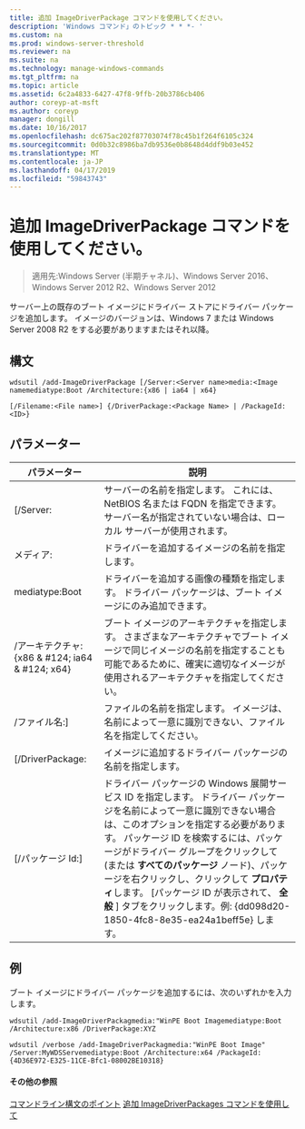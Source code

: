 ```yaml
---
title: 追加 ImageDriverPackage コマンドを使用してください。
description: 'Windows コマンド」のトピック * * *- '
ms.custom: na
ms.prod: windows-server-threshold
ms.reviewer: na
ms.suite: na
ms.technology: manage-windows-commands
ms.tgt_pltfrm: na
ms.topic: article
ms.assetid: 6c2a4833-6427-47f8-9ffb-20b3786cb406
author: coreyp-at-msft
ms.author: coreyp
manager: dongill
ms.date: 10/16/2017
ms.openlocfilehash: dc675ac202f87703074f78c45b1f264f6105c324
ms.sourcegitcommit: 0d0b32c8986ba7db9536e0b8648d4ddf9b03e452
ms.translationtype: MT
ms.contentlocale: ja-JP
ms.lasthandoff: 04/17/2019
ms.locfileid: "59843743"
---
```

# <a name="using-the-add-imagedriverpackage-command"></a>追加 ImageDriverPackage コマンドを使用してください。

>適用先:Windows Server (半期チャネル)、Windows Server 2016、Windows Server 2012 R2、Windows Server 2012

サーバー上の既存のブート イメージにドライバー ストアにドライバー パッケージを追加します。 イメージのバージョンは、Windows 7 または Windows Server 2008 R2 をする必要がありますまたはそれ以降。
## <a name="syntax"></a>構文
```
wdsutil /add-ImageDriverPackage [/Server:<Server name>media:<Image namemediatype:Boot /Architecture:{x86 | ia64 | x64} 
```
```
[/Filename:<File name>] {/DriverPackage:<Package Name> | /PackageId:<ID>}
```
## <a name="parameters"></a>パラメーター
|パラメーター|説明|
|-------|--------|
|[/Server:<Server name>|サーバーの名前を指定します。 これには、NetBIOS 名または FQDN を指定できます。 サーバー名が指定されていない場合は、ローカル サーバーが使用されます。|
メディア:<Image name>|ドライバーを追加するイメージの名前を指定します。|
mediatype:Boot|ドライバーを追加する画像の種類を指定します。 ドライバー パッケージは、ブート イメージにのみ追加できます。|
|/アーキテクチャ: {x86 & #124; ia64 & #124; x64}|ブート イメージのアーキテクチャを指定します。 さまざまなアーキテクチャでブート イメージで同じイメージの名前を指定することも可能であるために、確実に適切なイメージが使用されるアーキテクチャを指定してください。|
|/ファイル名:<File name>]|ファイルの名前を指定します。 イメージは、名前によって一意に識別できない、ファイル名を指定してください。|
|[/DriverPackage:<Name>|イメージに追加するドライバー パッケージの名前を指定します。|
|[/パッケージ Id:<ID>]|ドライバー パッケージの Windows 展開サービス ID を指定します。 ドライバー パッケージを名前によって一意に識別できない場合は、このオプションを指定する必要があります。 パッケージ ID を検索するには、パッケージがドライバー グループをクリックして (または **すべてのパッケージ** ノード)、パッケージを右クリックし、クリックして **プロパティ**します。 [パッケージ ID が表示されて、 **全般** ] タブをクリックします。例: {dd098d20-1850-4fc8-8e35-ea24a1beff5e} します。|
## <a name="BKMK_examples"></a>例
ブート イメージにドライバー パッケージを追加するには、次のいずれかを入力します。
```
wdsutil /add-ImageDriverPackagmedia:"WinPE Boot Imagemediatype:Boot /Architecture:x86 /DriverPackage:XYZ
```
```
wdsutil /verbose /add-ImageDriverPackagmedia:"WinPE Boot Image" /Server:MyWDSServemediatype:Boot /Architecture:x64 /PackageId:{4D36E972-E325-11CE-Bfc1-08002BE10318}
```
#### <a name="additional-references"></a>その他の参照
[コマンドライン構文のポイント](command-line-syntax-key.md)
[追加 ImageDriverPackages コマンドを使用して](using-the-add-imagedriverpackages-command.md)
